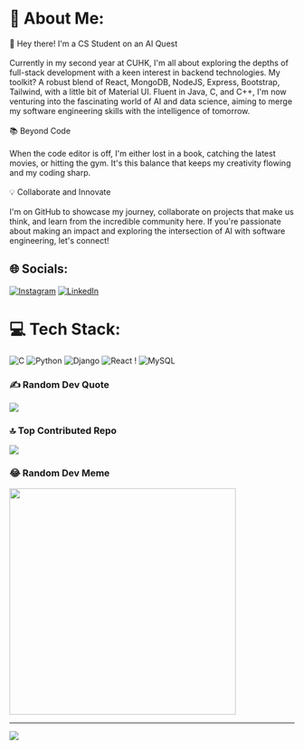 # 💫 About Me:
🚀 Hey there! I'm a CS Student on an AI Quest<br><br>Currently in my second year at CUHK, I'm all about exploring the depths of full-stack development with a keen interest in backend technologies. My toolkit? A robust blend of React, MongoDB, NodeJS, Express, Bootstrap, Tailwind, with a little bit of Material UI. Fluent in Java, C, and C++, I'm now venturing into the fascinating world of AI and data science, aiming to merge my software engineering skills with the intelligence of tomorrow.<br><br>📚 Beyond Code<br><br>When the code editor is off, I'm either lost in a book, catching the latest movies, or hitting the gym. It's this balance that keeps my creativity flowing and my coding sharp.<br><br>💡 Collaborate and Innovate<br><br>I'm on GitHub to showcase my journey, collaborate on projects that make us think, and learn from the incredible community here. If you're passionate about making an impact and exploring the intersection of AI with software engineering, let's connect!


## 🌐 Socials:
[![Instagram](https://img.shields.io/badge/Instagram-%23E4405F.svg?logo=Instagram&logoColor=white)](https://instagram.com/saleh_furqn) [![LinkedIn](https://img.shields.io/badge/LinkedIn-%230077B5.svg?logo=linkedin&logoColor=white)](https://linkedin.com/in/saleh-furqan) 

# 💻 Tech Stack:
![C](https://img.shields.io/badge/c-%2300599C.svg?style=for-the-badge&logo=c&logoColor=white) ![Python](https://img.shields.io/badge/python-3670A0?style=for-the-badge&logo=python&logoColor=ffdd54) ![Django](https://img.shields.io/badge/django-%23092E20.svg?style=for-the-badge&logo=django&logoColor=white) ![React](https://img.shields.io/badge/react-%2320232a.svg?style=for-the-badge&logo=react&logoColor=%2361DAFB) ! ![MySQL](https://img.shields.io/badge/mysql-%2300000f.svg?style=for-the-badge&logo=mysql&logoColor=white)


### ✍️ Random Dev Quote
![](https://quotes-github-readme.vercel.app/api?type=horizontal&theme=radical)

### 🔝 Top Contributed Repo
![](https://github-contributor-stats.vercel.app/api?username=Saleh-Furqan&limit=5&theme=dark&combine_all_yearly_contributions=true)

### 😂 Random Dev Meme
<img src='https://randommeme-five.vercel.app/' style="height: 400px;"/>

---
[![](https://visitcount.itsvg.in/api?id=Saleh-Furqan&icon=0&color=0)](https://visitcount.itsvg.in)

<!-- Proudly created with GPRM ( https://gprm.itsvg.in ) -->
